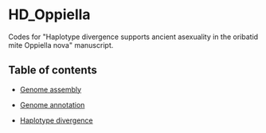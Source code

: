 # HD_Oppiella

Codes for "Haplotype divergence supports ancient asexuality in the oribatid mite Oppiella nova" manuscript.

## Table of contents

* [Genome assembly](./assembly/)

* [Genome annotation](./annotation/)

* [Haplotype divergence](#)

